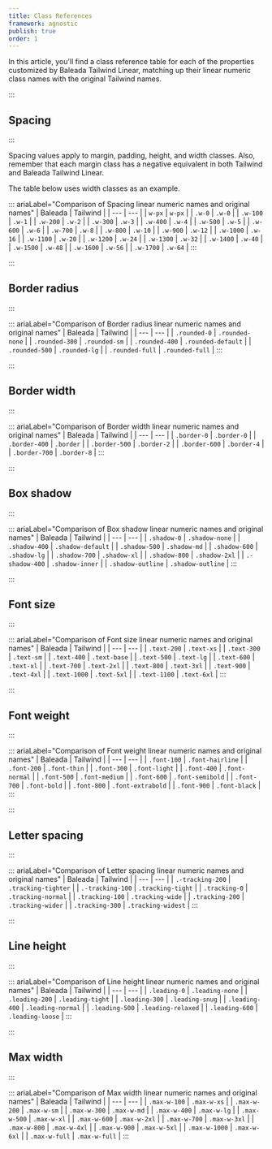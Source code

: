 ```yaml
---
title: Class References
framework: agnostic
publish: true
order: 1
---
```


In this article, you'll find a class reference table for each of the properties customized by Baleada Tailwind Linear, matching up their linear numeric class names with the original Tailwind names.


:::
## Spacing
:::

Spacing values apply to margin, padding, height, and width classes. Also, remember that each margin class has a negative equivalent in both Tailwind and Baleada Tailwind Linear.

The table below uses width classes as an example.

::: ariaLabel="Comparison of Spacing linear numeric names and original names"
| Baleada | Tailwind |
| --- | --- |
| `w-px` | `w-px` |
| `.w-0` | `.w-0` |
| `.w-100` | `.w-1` |
| `.w-200` | `.w-2` |
| `.w-300` | `.w-3` |
| `.w-400` | `.w-4` |
| `.w-500` | `.w-5` |
| `.w-600` | `.w-6` |
| `.w-700` | `.w-8` |
| `.w-800` | `.w-10` |
| `.w-900` | `.w-12` |
| `.w-1000` | `.w-16` |
| `.w-1100` | `.w-20` |
| `.w-1200` | `.w-24` |
| `.w-1300` | `.w-32` |
| `.w-1400` | `.w-40` |
| `.w-1500` | `.w-48` |
| `.w-1600` | `.w-56` |
| `.w-1700` | `.w-64` |
:::


:::
## Border radius
:::

::: ariaLabel="Comparison of Border radius linear numeric names and original names"
| Baleada | Tailwind |
| --- | --- |
| `.rounded-0` | `.rounded-none` |
| `.rounded-300` | `.rounded-sm` |
| `.rounded-400` | `.rounded-default` |
| `.rounded-500` | `.rounded-lg` |
| `.rounded-full` | `.rounded-full` |
:::


:::
## Border width
:::

::: ariaLabel="Comparison of Border width linear numeric names and original names"
| Baleada | Tailwind |
| --- | --- |
| `.border-0` | `.border-0` |
| `.border-400` | `.border` |
| `.border-500` | `.border-2` |
| `.border-600` | `.border-4` |
| `.border-700` | `.border-8` |
:::


:::
## Box shadow
:::

::: ariaLabel="Comparison of Box shadow linear numeric names and original names"
| Baleada | Tailwind |
| --- | --- |
| `.shadow-0` | `.shadow-none` |
| `.shadow-400` | `.shadow-default` |
| `.shadow-500` | `.shadow-md` |
| `.shadow-600` | `.shadow-lg` |
| `.shadow-700` | `.shadow-xl` |
| `.shadow-800` | `.shadow-2xl` |
| `.-shadow-400` | `.shadow-inner` |
| `.shadow-outline` | `.shadow-outline` |
:::


:::
## Font size
:::

::: ariaLabel="Comparison of Font size linear numeric names and original names"
| Baleada | Tailwind |
| --- | --- |
| `.text-200` | `.text-xs` |
| `.text-300` | `.text-sm` |
| `.text-400` | `.text-base` |
| `.text-500` | `.text-lg` |
| `.text-600` | `.text-xl` |
| `.text-700` | `.text-2xl` |
| `.text-800` | `.text-3xl` |
| `.text-900` | `.text-4xl` |
| `.text-1000` | `.text-5xl` |
| `.text-1100` | `.text-6xl` |
:::


:::
## Font weight
:::

::: ariaLabel="Comparison of Font weight linear numeric names and original names"
| Baleada | Tailwind |
| --- | --- |
| `.font-100` | `.font-hairline` |
| `.font-200` | `.font-thin` |
| `.font-300` | `.font-light` |
| `.font-400` | `.font-normal` |
| `.font-500` | `.font-medium` |
| `.font-600` | `.font-semibold` |
| `.font-700` | `.font-bold` |
| `.font-800` | `.font-extrabold` |
| `.font-900` | `.font-black` |
:::


:::
## Letter spacing
:::

::: ariaLabel="Comparison of Letter spacing linear numeric names and original names"
| Baleada | Tailwind |
| --- | --- |
| `.-tracking-200` | `.tracking-tighter` |
| `.-tracking-100` | `.tracking-tight` |
| `.tracking-0` | `.tracking-normal` |
| `.tracking-100` | `.tracking-wide` |
| `.tracking-200` | `.tracking-wider` |
| `.tracking-300` | `.tracking-widest` |
:::


:::
## Line height
:::

::: ariaLabel="Comparison of Line height linear numeric names and original names"
| Baleada | Tailwind |
| --- | --- |
| `.leading-0` | `.leading-none` |
| `.leading-200` | `.leading-tight` |
| `.leading-300` | `.leading-snug` |
| `.leading-400` | `.leading-normal` |
| `.leading-500` | `.leading-relaxed` |
| `.leading-600` | `.leading-loose` |
:::


:::
## Max width
:::

::: ariaLabel="Comparison of Max width linear numeric names and original names"
| Baleada | Tailwind |
| --- | --- |
| `.max-w-100` | `.max-w-xs` |
| `.max-w-200` | `.max-w-sm` |
| `.max-w-300` | `.max-w-md` |
| `.max-w-400` | `.max-w-lg` |
| `.max-w-500` | `.max-w-xl` |
| `.max-w-600` | `.max-w-2xl` |
| `.max-w-700` | `.max-w-3xl` |
| `.max-w-800` | `.max-w-4xl` |
| `.max-w-900` | `.max-w-5xl` |
| `.max-w-1000` | `.max-w-6xl` |
| `.max-w-full` | `.max-w-full` |
:::
